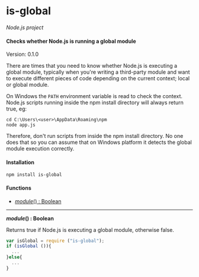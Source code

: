is-global
=========

_Node.js project_

#### Checks whether Node.js is running a global module ####

Version: 0.1.0

There are times that you need to know whether Node.js is executing a global module, typically when you're writing a third-party module and want to execute different pieces of code depending on the current context; local or global module.

On Windows the `PATH` environment variable is read to check the context. Node.js scripts running inside the npm install directory will always return true, eg:

```
cd C:\Users\<user>\AppData\Roaming\npm
node app.js
```

Therefore, don't run scripts from inside the npm install directory. No one does that so you can assume that on Windows platform it detects the global module execution correctly.

#### Installation ####

```
npm install is-global
```

#### Functions ####

- [_module_() : Boolean](#isGlobal)

---

<a name="isGlobal"></a>
___module_() : Boolean__

Returns true if Node.js is executing a global module, otherwise false.

```javascript
var isGlobal = require ("is-global");
if (isGlobal ()){
  ...
}else{
  ...
}
```